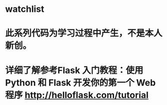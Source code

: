 # watchlist
# 此系列代码为学习过程中产生，不是本人新创。
# 详细了解参考Flask 入门教程：使用 Python 和 Flask 开发你的第一个 Web 程序 http://helloflask.com/tutorial
